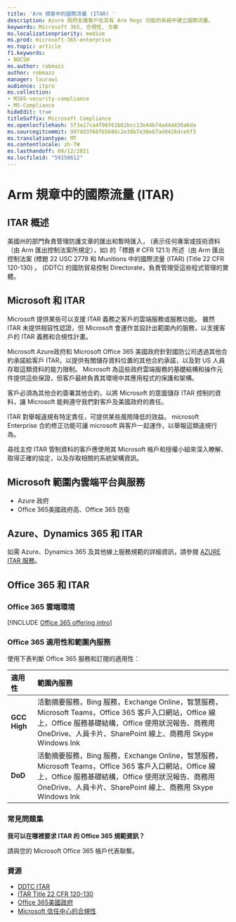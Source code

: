 ```yaml
---
title: 'Arm 規章中的國際流量 (ITAR) '
description: Azure 政府支援客戶在具有 Arm Regs 功能的系統中建立國際流量。
keywords: Microsoft 365, 合規性, 方案
ms.localizationpriority: medium
ms.prod: microsoft-365-enterprise
ms.topic: article
f1.keywords:
- NOCSH
ms.author: robmazz
author: robmazz
manager: laurawi
audience: itpro
ms.collection:
- M365-security-compliance
- MS-Compliance
hideEdit: true
titleSuffix: Microsoft Compliance
ms.openlocfilehash: 5f3a17ca4f06f61b62bcc13e44b74ad4d436a6da
ms.sourcegitcommit: 997dd3f66f65686c2e38b7e30e67add426dce5f3
ms.translationtype: MT
ms.contentlocale: zh-TW
ms.lasthandoff: 09/12/2021
ms.locfileid: "59158612"
---
```

# <a name="international-traffic-in-arms-regulations-itar"></a>Arm 規章中的國際流量 (ITAR) 

## <a name="itar-overview"></a>ITAR 概述

美國州的部門負責管理防護文章的匯出和暫時匯入， (表示任何專案或技術資料（由 Arm 匯出控制法案所規定），如) 的「標題 # CFR 121.1) 所述（由 Arm 匯出控制法案 (標題 22 USC 2778 和 Munitions 中的國際流量 (ITAR)  (Title 22 CFR 120-130) 。  (DDTC) 的國防貿易控制 Directorate，負責管理受這些程式管理的實體。

## <a name="microsoft-and-itar"></a>Microsoft 和 ITAR

Microsoft 提供某些可以支援 ITAR 義務之客戶的雲端服務或服務功能。 雖然 ITAR 未提供相容性認證，但 Microsoft 會運作並設計出範圍內的服務，以支援客戶的 ITAR 義務和合規性計畫。  
  
Microsoft Azure政府和 Microsoft Office 365 美國政府針對國防公司透過其他合約承諾給客戶 ITAR，以提供有關儲存資料位置的其他合約承諾，以及對 US 人員存取這類資料的能力限制。 Microsoft 為這些政府雲端服務的基礎結構和操作元件提供這些保證，但客戶最終負責其環境中其應用程式的保護和架構。  
  
客戶必須為其他合約簽署其他合約，以將 Microsoft 的意圖儲存 ITAR 控制的資料，讓 Microsoft 能夠遵守我們對客戶及美國政府的責任。  
  
ITAR 對舉報違規有特定責任，可提供某些風險降低的效益。 microsoft Enterprise 合約修正功能可讓 microsoft 與客戶一起運作，以舉報這類違規行為。  
  
尋找主控 ITAR 管制資料的客戶應使用其 Microsoft 帳戶和授權小組來深入瞭解、取得正確的協定，以及存取相關的系統架構資訊。

## <a name="microsoft-in-scope-cloud-platforms--services"></a>Microsoft 範圍內雲端平台與服務

- Azure 政府
- Office 365美國政府高、Office 365 防衛

## <a name="azure-dynamics-365-and-itar"></a>Azure、Dynamics 365 和 ITAR

如需 Azure、Dynamics 365 及其他線上服務規範的詳細資訊，請參閱 [AZURE ITAR 服務](/azure/compliance/offerings/offering-itar)。

## <a name="office-365-and-itar"></a>Office 365 和 ITAR

### <a name="office-365-cloud-environments"></a>Office 365 雲端環境

[!INCLUDE [Office 365 offering intro](../includes/o365-offering-introduction.md)]

### <a name="office-365-applicability-and-in-scope-services"></a>Office 365 適用性和範圍內服務

使用下表判斷 Office 365 服務和訂閱的適用性：

| **適用性** | **範圍內服務** |
|:------------------|:----------------------|
| **GCC High** | 活動摘要服務，Bing 服務，Exchange Online，智慧服務，Microsoft Teams，Office 365 客戶入口網站，Office 線上，Office 服務基礎結構，Office 使用狀況報告、商務用 OneDrive、人員卡片、SharePoint 線上、商務用 Skype Windows Ink |
| **DoD** | 活動摘要服務，Bing 服務，Exchange Online，智慧服務，Microsoft Teams，Office 365 客戶入口網站，Office 線上，Office 服務基礎結構，Office 使用狀況報告、商務用 OneDrive、人員卡片、SharePoint 線上、商務用 Skype Windows Ink |

### <a name="frequently-asked-questions"></a>常見問題集

**我可以在哪裡要求 ITAR 的 Office 365 規範資訊？**

請與您的 Microsoft Office 365 帳戶代表聯繫。

### <a name="resources"></a>資源

- [DDTC ITAR](https://www.pmddtc.state.gov/?id=ddtc_kb_article_page&sys_id=24d528fddbfc930044f9ff621f961987)
- [ITAR Title 22 CFR 120-130](https://aka.ms/itar)
- [Office 365美國政府](https://products.office.com/government/office-365-web-services-for-government)
- [Microsoft 信任中心的合規性](https://www.microsoft.com/trust-center/compliance/compliance-overview)

